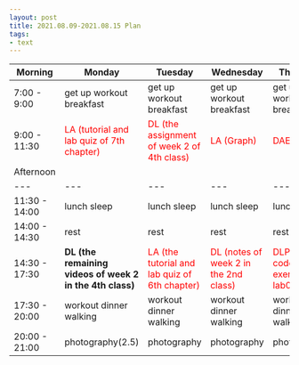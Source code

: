 ```yaml
---
layout: post
title: 2021.08.09-2021.08.15 Plan
tags:
- text
---   
```


| Morning | Monday | Tuesday | Wednesday | Thursday | Friday | Saturday | Sunday |
|---|---|---|---|---|---|---|---|
| 7:00 - 9:00  | get up workout breakfast | get up workout breakfast | get up workout breakfast | get up workout breakfast | get up workout breakfast | get up workout breakfast | get up workout breakfast |
| 9:00 - 11:30 | <font color=red>LA (tutorial and lab quiz of 7th chapter)| <font color=red> DL (the assignment of week 2 of 4th class) | <font color=red> LA (Graph) | <font color=red > DAE (41) | <font color=red > DLP (the code and exercise of lab08 ) | do something I like | do something I like |
| Afternoon  |   |   |   |   |   |   |   |
|---|---|---|---|---|---|---|---|
| 11:30 - 14:00  | lunch sleep | lunch sleep | lunch sleep | lunch sleep | lunch sleep | lunch sleep | lunch sleep |
| 14:00 - 14:30  | rest | rest | rest | rest | rest | rest | rest |
| 14:30 - 17:30  | **DL (the remaining videos of week 2 in the 4th class)**| <font color=red> LA (the tutorial and lab quiz of 6th chapter) | <font color=red > DL (notes of week 2 in the 2nd class) | <font color=red > DLP (the code and exercise of lab06) | <font color=red > DAE (51) | do something I like | do something I like |
| 17:30 - 20:00  | workout dinner walking | workout dinner walking | workout dinner walking | workout dinner walking | workout dinner walking | workout dinner walking | workout dinner walking |
| 20:00 - 21:00  | photography(2.5) | photography | photography | photography | photography | photography | photography |
